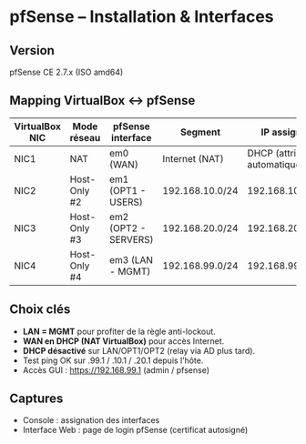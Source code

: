 # pfSense – Installation & Interfaces

## Version

pfSense CE 2.7.x (ISO amd64)

## Mapping VirtualBox ↔ pfSense

| VirtualBox NIC | Mode réseau  | pfSense interface    | Segment         | IP assignée                      |
| -------------- | ------------ | -------------------- | --------------- | -------------------------------- |
| NIC1           | NAT          | em0 (WAN)            | Internet (NAT)  | DHCP (attribuée automatiquement) |
| NIC2           | Host-Only #2 | em1 (OPT1 - USERS)   | 192.168.10.0/24 | 192.168.10.1                     |
| NIC3           | Host-Only #3 | em2 (OPT2 - SERVERS) | 192.168.20.0/24 | 192.168.20.1                     |
| NIC4           | Host-Only #4 | em3 (LAN - MGMT)     | 192.168.99.0/24 | 192.168.99.1                     |

## Choix clés

- **LAN = MGMT** pour profiter de la règle anti-lockout.
- **WAN en DHCP (NAT VirtualBox)** pour accès Internet.
- **DHCP désactivé** sur LAN/OPT1/OPT2 (relay via AD plus tard).
- Test ping OK sur .99.1 / .10.1 / .20.1 depuis l’hôte.
- Accès GUI : https://192.168.99.1 (admin / pfsense)

## Captures

- Console : assignation des interfaces
- Interface Web : page de login pfSense (certificat autosigné)

